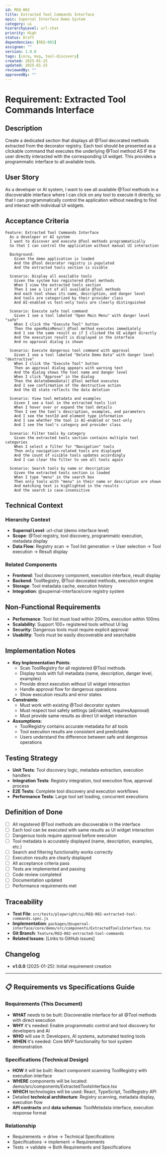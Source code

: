 ```yaml
---
id: REQ-002
title: Extracted Tool Commands Interface
epic: Supernal Interface Demo System
category: ui
hierarchyLevel: url-chat
priority: High
status: Draft
dependencies: [REQ-001]
assignee: ""
version: 1.0.0
tags: [core, mvp, tool-discovery]
created: 2025-01-25
updated: 2025-01-25
reviewedBy: ""
approvedBy: ""
---
```


# Requirement: Extracted Tool Commands Interface

## Description
Create a dedicated section that displays all @Tool decorated methods extracted from the decorator registry. Each tool should be presented as a clickable command that executes the underlying @Tool method AS IF the user directly interacted with the corresponding UI widget. This provides a programmatic interface to all available tools.

## User Story
As a developer or AI system, I want to see all available @Tool methods in a discoverable interface where I can click on any tool to execute it directly, so that I can programmatically control the application without needing to find and interact with individual UI widgets.

## Acceptance Criteria

```gherkin
Feature: Extracted Tool Commands Interface
  As a developer or AI system
  I want to discover and execute @Tool methods programmatically
  So that I can control the application without manual UI interaction

  Background:
    Given the demo application is loaded
    And the @Tool decorator registry is populated
    And the extracted tools section is visible

  Scenario: Display all available tools
    Given the system has registered @Tool methods
    When I view the extracted tools section
    Then I see a list of all available @Tool methods
    And each tool shows its name, description, and danger level
    And tools are categorized by their provider class
    And AI-enabled vs test-only tools are clearly distinguished

  Scenario: Execute safe tool command
    Given I see a tool labeled "Open Main Menu" with danger level "safe"
    When I click the "Execute Tool" button
    Then the openMainMenu() @Tool method executes immediately
    And I see the same result as if I clicked the UI widget directly
    And the execution result is displayed in the interface
    And no approval dialog is shown

  Scenario: Execute dangerous tool command with approval
    Given I see a tool labeled "Delete Demo Data" with danger level "destructive"
    When I click the "Execute Tool" button
    Then an approval dialog appears with warning text
    And the dialog shows the tool name and danger level
    When I click "Approve" in the dialog
    Then the deleteDemoData() @Tool method executes
    And I see confirmation of the destructive action
    And the UI state reflects the data deletion

  Scenario: View tool metadata and examples
    Given I see a tool in the extracted tools list
    When I hover over or expand the tool details
    Then I see the tool's description, examples, and parameters
    And I see the testId and element type information
    And I see whether the tool is AI-enabled or test-only
    And I see the tool's category and provider class

  Scenario: Filter tools by category
    Given the extracted tools section contains multiple tool categories
    When I select a filter for "Navigation" tools
    Then only navigation-related tools are displayed
    And the count of visible tools updates accordingly
    And I can clear the filter to see all tools again

  Scenario: Search tools by name or description
    Given the extracted tools section is loaded
    When I type "menu" in the search box
    Then only tools with "menu" in their name or description are shown
    And matching text is highlighted in the results
    And the search is case-insensitive
```

## Technical Context

### Hierarchy Context
- **Supernal Level**: url-chat (demo interface level)
- **Scope**: @Tool registry, tool discovery, programmatic execution, metadata display
- **Data Flow**: Registry scan → Tool list generation → User selection → Tool execution → Result display

### Related Components
- **Frontend**: Tool discovery component, execution interface, result display
- **Backend**: ToolRegistry, @Tool decorated methods, execution engine
- **Storage**: Tool metadata cache, execution history
- **Integration**: @supernal-interface/core registry system

## Non-Functional Requirements
- **Performance**: Tool list must load within 200ms, execution within 100ms
- **Scalability**: Support 100+ registered tools without UI lag
- **Security**: Dangerous tools must require explicit approval
- **Usability**: Tools must be easily discoverable and searchable

## Implementation Notes
- **Key Implementation Points**:
  - Scan ToolRegistry for all registered @Tool methods
  - Display tools with full metadata (name, description, danger level, examples)
  - Provide direct execution without UI widget interaction
  - Handle approval flow for dangerous operations
  - Show execution results and error states
- **Constraints**:
  - Must work with existing @Tool decorator system
  - Must respect tool safety settings (aiEnabled, requiresApproval)
  - Must provide same results as direct UI widget interaction
- **Assumptions**:
  - ToolRegistry contains accurate metadata for all tools
  - Tool execution results are consistent and predictable
  - Users understand the difference between safe and dangerous operations

## Testing Strategy
- **Unit Tests**: Tool discovery logic, metadata extraction, execution handlers
- **Integration Tests**: Registry integration, tool execution flow, approval process
- **E2E Tests**: Complete tool discovery and execution workflows
- **Performance Tests**: Large tool set loading, concurrent executions

## Definition of Done
- [ ] All registered @Tool methods are discoverable in the interface
- [ ] Each tool can be executed with same results as UI widget interaction
- [ ] Dangerous tools require approval before execution
- [ ] Tool metadata is accurately displayed (name, description, examples, etc.)
- [ ] Search and filtering functionality works correctly
- [ ] Execution results are clearly displayed
- [ ] All acceptance criteria pass
- [ ] Tests are implemented and passing
- [ ] Code review completed
- [ ] Documentation updated
- [ ] Performance requirements met

## Traceability
- **Test File**: `src/tests/playwright/ui/REQ-002-extracted-tool-commands.spec.js`
- **Implementation**: `packages/@supernal-interface/core/demo/src/components/ExtractedToolsInterface.tsx`
- **Git Branch**: `feature/REQ-002-extracted-tool-commands`
- **Related Issues**: [Links to GitHub issues]

## Changelog
- **v1.0.0** (2025-01-25): Initial requirement creation

---

## 📋 **Requirements vs Specifications Guide**

### **Requirements (This Document)**
- **WHAT** needs to be built: Discoverable interface for all @Tool methods with direct execution
- **WHY** it's needed: Enable programmatic control and tool discovery for developers and AI
- **WHO** will use it: Developers, AI systems, automated testing tools
- **WHEN** it's needed: Core MVP functionality for tool system demonstration

### **Specifications (Technical Design)**
- **HOW** it will be built: React component scanning ToolRegistry with execution interface
- **WHERE** components will be located: demo/src/components/ExtractedToolsInterface.tsx
- **WHICH** technologies will be used: React, TypeScript, ToolRegistry API
- Detailed **technical architecture**: Registry scanning, metadata display, execution flow
- **API contracts** and **data schemas**: ToolMetadata interface, execution response format

### **Relationship**
- Requirements → drive → Technical Specifications
- Specifications → implement → Requirements
- Tests → validate → Both Requirements and Specifications
